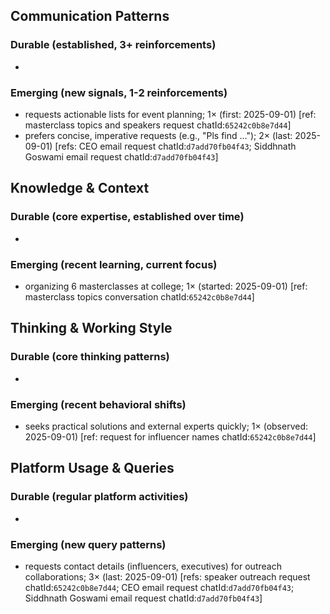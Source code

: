## Communication Patterns
### Durable (established, 3+ reinforcements)
-

### Emerging (new signals, 1-2 reinforcements)
- requests actionable lists for event planning; 1× (first: 2025-09-01) [ref: masterclass topics and speakers request chatId:`65242c0b8e7d44`]
- prefers concise, imperative requests (e.g., "Pls find ..."); 2× (last: 2025-09-01) [refs: CEO email request chatId:`d7add70fb04f43`; Siddhnath Goswami email request chatId:`d7add70fb04f43`]

## Knowledge & Context
### Durable (core expertise, established over time)
-

### Emerging (recent learning, current focus)
- organizing 6 masterclasses at college; 1× (started: 2025-09-01) [ref: masterclass topics conversation chatId:`65242c0b8e7d44`]

## Thinking & Working Style
### Durable (core thinking patterns)
-

### Emerging (recent behavioral shifts)
- seeks practical solutions and external experts quickly; 1× (observed: 2025-09-01) [ref: request for influencer names chatId:`65242c0b8e7d44`]

## Platform Usage & Queries
### Durable (regular platform activities)
-

### Emerging (new query patterns)
- requests contact details (influencers, executives) for outreach collaborations; 3× (last: 2025-09-01) [refs: speaker outreach request chatId:`65242c0b8e7d44`; CEO email request chatId:`d7add70fb04f43`; Siddhnath Goswami email request chatId:`d7add70fb04f43`]